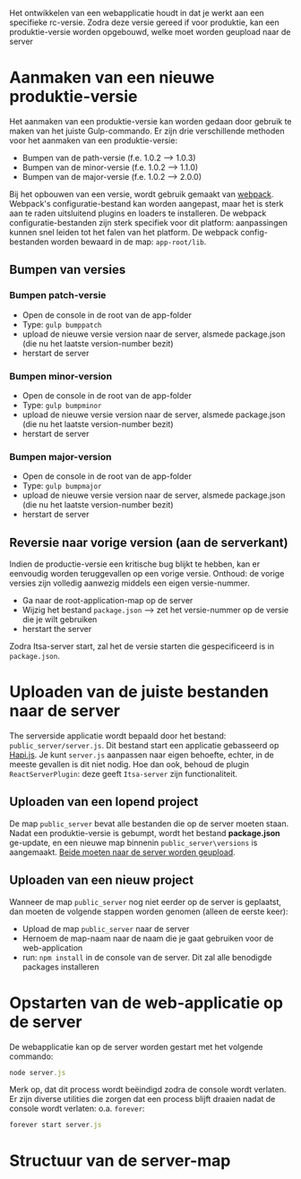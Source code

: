 Het ontwikkelen van een webapplicatie houdt in dat je werkt aan een specifieke rc-versie. Zodra deze versie gereed if voor produktie, kan een produktie-versie worden opgebouwd, welke moet worden geupload naar de server

# Aanmaken van een nieuwe produktie-versie

Het aanmaken van een produktie-versie kan worden gedaan door gebruik te maken van het juiste Gulp-commando. Er zijn drie verschillende methoden voor het aanmaken van een produktie-versie:

* Bumpen van de path-versie (f.e. 1.0.2 --> 1.0.3)
* Bumpen van de minor-versie (f.e. 1.0.2 --> 1.1.0)
* Bumpen van de major-versie (f.e. 1.0.2 --> 2.0.0)

Bij het opbouwen van een versie, wordt gebruik gemaakt van [webpack](https://webpack.github.io). Webpack's configuratie-bestand kan worden aangepast, maar het is sterk aan te raden uitsluitend plugins en loaders te installeren. De webpack configuratie-bestanden zijn sterk specifiek voor dit platform: aanpassingen kunnen snel leiden tot het falen van het platform. De webpack config-bestanden worden bewaard in de map: `app-root/lib`.

## Bumpen van versies

### Bumpen patch-versie
* Open de console in de root van de app-folder
* Type: `gulp bumppatch`
* upload de nieuwe versie version naar de server, alsmede package.json (die nu het laatste version-number bezit)
* herstart de server

### Bumpen minor-version
* Open de console in de root van de app-folder
* Type: `gulp bumpminor`
* upload de nieuwe versie version naar de server, alsmede package.json (die nu het laatste version-number bezit)
* herstart de server

### Bumpen major-version
* Open de console in de root van de app-folder
* Type: `gulp bumpmajor`
* upload de nieuwe versie version naar de server, alsmede package.json (die nu het laatste version-number bezit)
* herstart de server

## Reversie naar vorige version (aan de serverkant)
Indien de productie-versie een kritische bug blijkt te hebben, kan er eenvoudig worden teruggevallen op een vorige versie. Onthoud: de vorige versies zijn volledig aanwezig middels een eigen versie-nummer.

* Ga naar de root-application-map op de server
* Wijzig het bestand `package.json` --> zet het versie-nummer op de versie die je wilt gebruiken
* herstart the server

Zodra Itsa-server start, zal het de versie starten die gespecificeerd is in `package.json`.

# Uploaden van de juiste bestanden naar de server
The serverside applicatie wordt bepaald door het bestand: `public_server/server.js`. Dit bestand start een applicatie gebasseerd op [Hapi.js](http://hapijs.com). Je kunt `server.js` aanpassen naar eigen behoefte, echter, in de meeste gevallen is dit niet nodig. Hoe dan ook, behoud de plugin `ReactServerPlugin`: deze geeft `Itsa-server` zijn functionaliteit.

## Uploaden van een lopend project
De map `public_server` bevat alle bestanden die op de server moeten staan. Nadat een produktie-versie is gebumpt, wordt het bestand **package.json** ge-update, en een nieuwe map binnenin `public_server\versions` is aangemaakt. <u>Beide moeten naar de server worden geupload</u>.

## Uploaden van een nieuw project
Wanneer de map `public_server` nog niet eerder op de server is geplaatst, dan moeten de volgende stappen worden genomen (alleen de eerste keer):

* Upload de map `public_server` naar de server
* Hernoem de map-naam naar de naam die je gaat gebruiken voor de web-application
* run: `npm install` in de console van de server. Dit zal alle benodigde packages installeren

# Opstarten van de web-applicatie op de server
De webapplicatie kan op de server worden gestart met het volgende commando:

```js
node server.js
```
Merk op, dat dit process wordt beëindigd zodra de console wordt verlaten. Er zijn diverse utilities die zorgen dat een process blijft draaien nadat de console wordt verlaten: o.a. `forever`:

```js
forever start server.js
```
# Structuur van de server-map